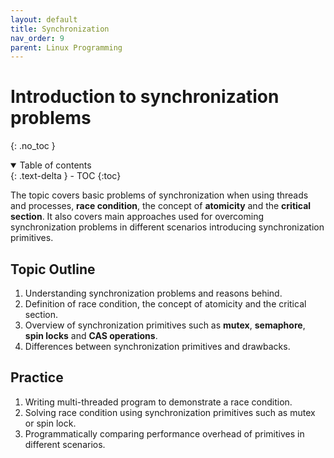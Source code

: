 ```yaml
---
layout: default
title: Synchronization
nav_order: 9
parent: Linux Programming
---
```


# Introduction to synchronization problems
{: .no_toc }

<details open markdown="block">
  <summary>
    Table of contents
  </summary>
  {: .text-delta }
- TOC
{:toc}
</details>

The topic covers basic problems of synchronization when using threads and processes, **race condition**, the concept of **atomicity** and the **critical section**. It also covers main approaches used for overcoming synchronization problems in different scenarios introducing synchronization primitives.

## Topic Outline

1. Understanding synchronization problems and reasons behind. 
2. Definition of race condition, the concept of atomicity and the critical section.
3. Overview of synchronization primitives such as **mutex**, **semaphore**, **spin locks** and **CAS operations**.
4. Differences between synchronization primitives and drawbacks. 

## Practice

1. Writing multi-threaded program to demonstrate a race condition.
2. Solving race condition using synchronization primitives such as mutex or spin lock.
3. Programmatically comparing performance overhead of primitives in different scenarios. 

